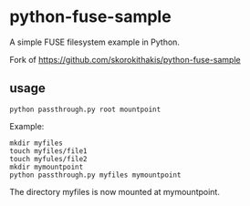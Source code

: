 # python-fuse-sample

A simple FUSE filesystem example in Python. 

Fork of https://github.com/skorokithakis/python-fuse-sample

## usage

    python passthrough.py root mountpoint
    
Example:

    mkdir myfiles
    touch myfiles/file1
    touch myfules/file2
    mkdir mymountpoint
    python passthrough.py myfiles mymountpoint

The directory myfiles is now mounted at mymountpoint.
    
